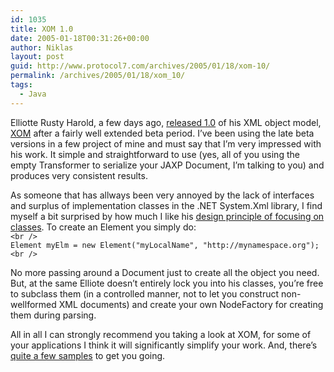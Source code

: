 ```yaml
---
id: 1035
title: XOM 1.0
date: 2005-01-18T00:31:26+00:00
author: Niklas
layout: post
guid: http://www.protocol7.com/archives/2005/01/18/xom-10/
permalink: /archives/2005/01/18/xom_10/
tags:
  - Java
---
```

<div class='microid-710fb2cafaaec9eda47305396e145a088a51b6df'>
  <p>
    Elliotte Rusty Harold, a few days ago, <a href="http://www.cafeconleche.org/#news2005January6">released 1.0</a> of his XML object model, <a href="http://www.cafeconleche.org/XOM/">XOM</a> after a fairly well extended beta period. I&#8217;ve been using the late beta versions in a few project of mine and must say that I&#8217;m very impressed with his work. It simple and straightforward to use (yes, all of you using the empty Transformer to serialize your JAXP Document, I&#8217;m talking to you) and produces very consistent results.
  </p>
  
  <p>
    As someone that has allways been very annoyed by the lack of interfaces and surplus of implementation classes in the .NET System.Xml library, I find myself a bit surprised by how much I like his <a href="http://www.cafeconleche.org/XOM/designprinciples.xhtml#d0e224">design principle of focusing on classes</a>. To create an Element you simply do:<br /> <code>&lt;br />
Element myElm = new Element("myLocalName", "http://mynamespace.org");&lt;br />
</code>
  </p>
  
  <p>
    No more passing around a Document just to create all the object you need. But, at the same Elliote doesn&#8217;t entirely lock you into his classes, you&#8217;re free to subclass them (in a controlled manner, not to let you construct non-wellformed XML documents) and create your own NodeFactory for creating them during parsing.
  </p>
  
  <p>
    All in all I can strongly recommend you taking a look at XOM, for some of your applications I think it will significantly simplify your work. And, there&#8217;s <a href="http://www.cafeconleche.org/XOM/samples.xhtml">quite a few samples</a> to get you going.
  </p>
</div>